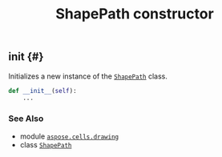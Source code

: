 ﻿---
title: ShapePath constructor
second_title: Aspose.Cells for Python via .NET API References
description: 
type: docs
weight: 10
url: /aspose.cells.drawing/shapepath/__init__/
is_root: false
---

## __init__ {#}

Initializes a new instance of the [`ShapePath`](/cells/python-net/aspose.cells.drawing/shapepath) class.



```python
def __init__(self):
    ...
```





### See Also
* module [`aspose.cells.drawing`](../../)
* class [`ShapePath`](/cells/python-net/aspose.cells.drawing/shapepath)
